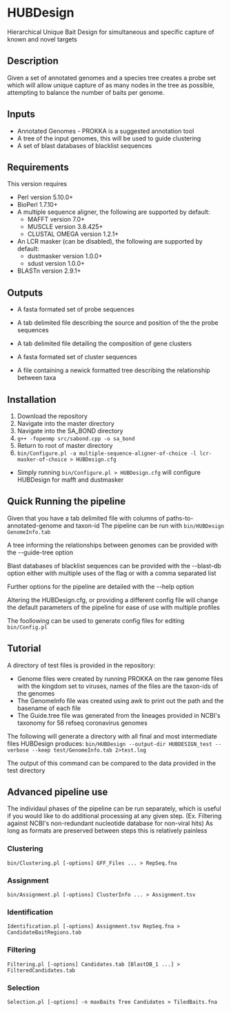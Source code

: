 # HUBDesign
Hierarchical Unique Bait Design for simultaneous and specific capture of known and novel targets

## Description
Given a set of annotated genomes and a species tree creates a probe set which will allow unique capture of as many nodes in the tree as possible,
attempting to balance the number of baits per genome.

## Inputs
* Annotated Genomes - PROKKA is a suggested annotation tool
* A tree of the input genomes, this will be used to guide clustering
* A set of blast databases of blacklist sequences

## Requirements
This version requires
* Perl version 5.10.0+
* BioPerl 1.7.10+
* A multiple sequence aligner, the following are supported by default:
  * MAFFT version 7.0+
  * MUSCLE version 3.8.425+
  * CLUSTAL OMEGA version 1.2.1+
* An LCR masker (can be disabled), the following are supported by default:
  * dustmasker version 1.0.0+
  * sdust version 1.0.0+
* BLASTn version 2.9.1+

## Outputs
* A fasta formated set of probe sequences
* A tab delimited file describing the source and position of the the probe sequences

* A tab delimited file detailing the composition of gene clusters
* A fasta formated set of cluster sequences
* A file containing a newick formatted tree describing the relationship between taxa


## Installation

1. Download the repository
2. Navigate into the master directory
3. Navigate into the SA_BOND directory
4. `g++ -fopenmp src/sabond.cpp -o sa_bond`
5. Return to root of master directory
6. `bin/Configure.pl -a multiple-sequence-aligner-of-choice -l lcr-masker-of-choice > HUBDesign.cfg`
* Simply running `bin/Configure.pl > HUBDesign.cfg` will configure HUBDesign for mafft and dustmasker

## Quick Running the pipeline

Given that you have a tab delimited file with columns of paths-to-annotated-genome and taxon-id
The pipeline can be run with 
`bin/HUBDesign GenomeInfo.tab`

A tree informing the relationships between genomes can be provided with the --guide-tree option

Blast databases of blacklist sequences can be provided with the --blast-db option either with multiple
uses of the flag or with a comma separated list

Further options for the pipeline are detailed with the --help option

Altering the HUBDesign.cfg, or providing a different config file will change the default parameters of the pipeline for ease of use with multiple profiles

The foollowing can be used to generate config files for editing
`bin/Config.pl`

## Tutorial

A directory of test files is provided in the repository:
* Genome files were created by running PROKKA on the raw genome files with the kingdom set to viruses,
  names of the files are the taxon-ids of the genomes
* The GenomeInfo file was created using awk to print out the path and the basename of each file
* The Guide.tree file was generated from the lineages provided in NCBI's taxonomy for 56 refseq
  coronavirus genomes

The following will generate a directory with all final and most intermediate files HUBDesign produces: 
`bin/HUBDesign --output-dir HUBDESIGN_test --verbose --keep test/GenomeInfo.tab 2>test.log` 

The output of this command can be compared to the data provided in the test directory

## Advanced pipeline use

The individaul phases of the pipeline can be run separately, which is useful if you would like to do
additional processing at any given step. (Ex. Filtering against NCBI's non-redundant nucleotide database for non-viral hits) 
As long as formats are preserved between steps this is relatively painless


### Clustering
`bin/Clustering.pl [-options] GFF_Files ... > RepSeq.fna`

### Assignment
`bin/Assignment.pl [-options] ClusterInfo ... > Assignment.tsv`

### Identification
`Identification.pl [-options] Assignment.tsv RepSeq.fna > CandidateBaitRegions.tab`

### Filtering
`Filtering.pl [-options] Candidates.tab [BlastDB_1 ...] > FilteredCandidates.tab`

### Selection
`Selection.pl [-options] -n maxBaits Tree Candidates > TiledBaits.fna`

